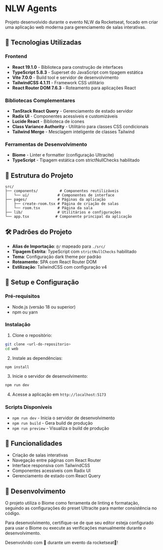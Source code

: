 # NLW Agents

Projeto desenvolvido durante o evento NLW da Rocketseat, focado em criar uma aplicação web moderna para gerenciamento de salas interativas.

## 🚀 Tecnologias Utilizadas

### Frontend

- **React 19.1.0** - Biblioteca para construção de interfaces
- **TypeScript 5.8.3** - Superset do JavaScript com tipagem estática
- **Vite 7.0.0** - Build tool e servidor de desenvolvimento
- **TailwindCSS 4.1.11** - Framework CSS utilitário
- **React Router DOM 7.6.3** - Roteamento para aplicações React

### Bibliotecas Complementares

- **TanStack React Query** - Gerenciamento de estado servidor
- **Radix UI** - Componentes acessíveis e customizáveis
- **Lucide React** - Biblioteca de ícones
- **Class Variance Authority** - Utilitário para classes CSS condicionais
- **Tailwind Merge** - Mesclagem inteligente de classes Tailwind

### Ferramentas de Desenvolvimento

- **Biome** - Linter e formatter (configuração Ultracite)
- **TypeScript** - Tipagem estática com strictNullChecks habilitado

## 📁 Estrutura do Projeto

```
src/
├── components/          # Componentes reutilizáveis
│   └── ui/             # Componentes de interface
├── pages/              # Páginas da aplicação
│   ├── create-room.tsx # Página de criação de salas
│   └── room.tsx        # Página da sala
├── lib/                # Utilitários e configurações
└── app.tsx            # Componente principal da aplicação
```

## 🛠️ Padrões do Projeto

- **Alias de Importação**: `@/` mapeado para `./src/`
- **Tipagem Estrita**: TypeScript com `strictNullChecks` habilitado
- **Tema**: Configuração dark theme por padrão
- **Roteamento**: SPA com React Router DOM
- **Estilização**: TailwindCSS com configuração v4

## 🔧 Setup e Configuração

### Pré-requisitos

- Node.js (versão 18 ou superior)
- npm ou yarn

### Instalação

1. Clone o repositório:

```bash
git clone <url-do-repositorio>
cd web
```

2. Instale as dependências:

```bash
npm install
```

3. Inicie o servidor de desenvolvimento:

```bash
npm run dev
```

4. Acesse a aplicação em `http://localhost:5173`

### Scripts Disponíveis

- `npm run dev` - Inicia o servidor de desenvolvimento
- `npm run build` - Gera build de produção
- `npm run preview` - Visualiza o build de produção

## 🎯 Funcionalidades

- Criação de salas interativas
- Navegação entre páginas com React Router
- Interface responsiva com TailwindCSS
- Componentes acessíveis com Radix UI
- Gerenciamento de estado com React Query

## 📝 Desenvolvimento

O projeto utiliza o Biome como ferramenta de linting e formatação, seguindo as configurações do preset Ultracite para manter consistência no código.

Para desenvolvimento, certifique-se de que seu editor esteja configurado para usar o Biome ou execute as verificações manualmente durante o desenvolvimento.

Desenvolvido com 💜 durante um evento da rocketseat🚀!
